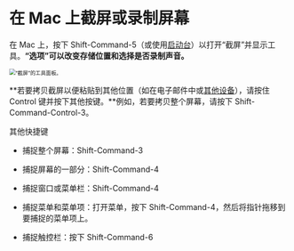 # 在 Mac 上截屏或录制屏幕

在 Mac 上，按下 Shift-Command-5（或使用[启动台](https://support.apple.com/zh-cn/guide/mac-help/aside/glos513cfa66/12.0/mac/12.0)）以打开“截屏”并显示工具。**“选项”可以改变存储位置和选择是否录制声音。**

<img src="/Users/yangdong/Library/CloudStorage/OneDrive-Personal/Media/Knowledge Base.media/bbef1342cb6a85b3287a590d0fd41d4c.png" alt="“截屏”的工具面板。" style="zoom:67%;" />

**若要拷贝截屏以便粘贴到其他位置（如在电子邮件中或[其他设备](https://support.apple.com/zh-cn/guide/mac-help/mchl70368996/12.0/mac/12.0)），请按住 Control 键并按下其他按键。**例如，若要拷贝整个屏幕，请按下 Shift-Command-Control-3。

其他快捷键

- 捕捉整个屏幕：Shift-Command-3

- 捕捉屏幕的一部分：Shift-Command-4

- 捕捉窗口或菜单栏：Shift-Command-4

- 捕捉菜单和菜单项：打开菜单，按下 Shift-Command-4，然后将指针拖移到要捕捉的菜单项上。

- 捕捉触控栏：按下 Shift-Command-6
